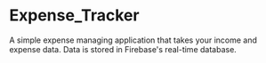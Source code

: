 # Expense_Tracker
A simple expense managing application that takes your income and expense data.
Data is stored in Firebase's real-time database. 
